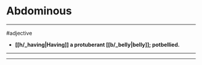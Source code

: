 # Abdominous
---
#adjective
- **[[h/_having|Having]] a protuberant [[b/_belly|belly]]; potbellied.**
---
---
